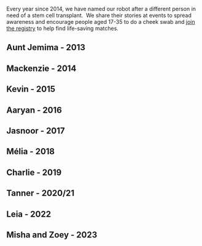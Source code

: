 Every year since 2014, we have named our robot after a different person in need of a stem cell transplant.  We share their stories at events to spread awareness and encourage people aged 17-35 to do a cheek swab and [join the registry](https://www.blood.ca/en/stemcells?utm_campaign=onematch&utm_medium=redirect&utm_source=onematch) to help find life-saving matches.
## Aunt Jemima - 2013

## Mackenzie - 2014

## Kevin - 2015

## Aaryan - 2016

## Jasnoor - 2017

## Mélia - 2018

## Charlie - 2019
## Tanner - 2020/21

## Leia - 2022
## Misha and Zoey - 2023
